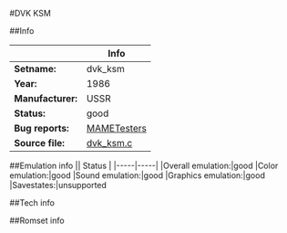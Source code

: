 #DVK KSM

##Info

||Info|
|-----|-----|
|**Setname:**|dvk_ksm
|**Year:**|1986
|**Manufacturer:**|USSR
|**Status:**|good
|**Bug reports:**|[MAMETesters](http://mametesters.org/view_all_set.php?type=1&temporary=y&search=dvk_ksm.c)
|**Source file:**|[dvk_ksm.c](https://github.com/mamedev/mame/blob/master/src/mess/drivers/dvk_ksm.c)

##Emulation info
|| Status |
|-----|-----|
|Overall emulation:|good
|Color emulation:|good
|Sound emulation:|good
|Graphics emulation:|good
|Savestates:|unsupported

##Tech info

##Romset info

<!--- START OF EDITED COMMENT DO NOT TOUCH TEXT ABOVE-->
